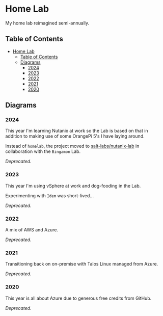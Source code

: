 # Home Lab

My home lab reimagined semi-annually.

## Table of Contents

- [Home Lab](#home-lab)
  - [Table of Contents](#table-of-contents)
  - [Diagrams](#diagrams)
    - [2024](#2024)
    - [2023](#2023)
    - [2022](#2022)
    - [2021](#2021)
    - [2020](#2020)

## Diagrams

### 2024

This year I'm learning Nutanix at work so the Lab is based on that in addition to making use of some OrangePi 5's I have laying around.

Instead of `homelab`, the project moved to [salt-labs/nutanix-lab](https://github.com/salt-labs/nutanix-lab) in collaboration with the `Bingamon` Lab.

_Deprecated_.

### 2023

This year I'm using vSphere at work and dog-fooding in the Lab.

Experimenting with `Idem` was short-lived...

_Deprecated_.

### 2022

A mix of AWS and Azure.

_Deprecated_.

### 2021

Transitioning back on on-premise with Talos Linux managed from Azure.

_Deprecated_.

### 2020

This year is all about Azure due to generous free credits from GitHub.

_Deprecated_.
